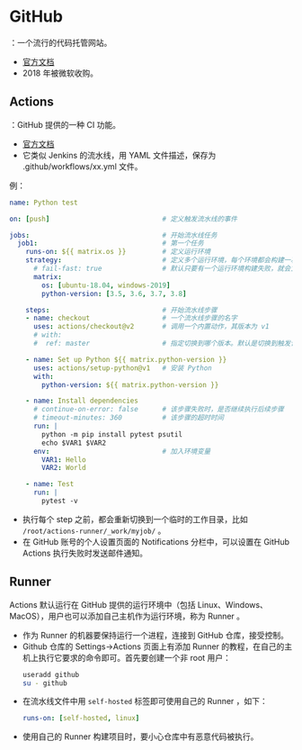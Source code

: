 # GitHub

：一个流行的代码托管网站。
- [官方文档](https://docs.github.com/en)
- 2018 年被微软收购。

## Actions

：GitHub 提供的一种 CI 功能。
- [官方文档](https://help.github.com/en/actions)
- 它类似 Jenkins 的流水线，用 YAML 文件描述，保存为 .github/workflows/xx.yml 文件。

例：
```yml
name: Python test

on: [push]                            # 定义触发流水线的事件

jobs:                                 # 开始流水线任务
  job1:                               # 第一个任务
    runs-on: ${{ matrix.os }}         # 定义运行环境
    strategy:                         # 定义多个运行环境，每个环境都会构建一次
      # fail-fast: true               # 默认只要有一个运行环境构建失败，就会立即放弃执行整个流水线
      matrix:
        os: [ubuntu-18.04, windows-2019]
        python-version: [3.5, 3.6, 3.7, 3.8]

    steps:                            # 开始流水线步骤
    - name: checkout                  # 一个流水线步骤的名字
      uses: actions/checkout@v2       # 调用一个内置动作，其版本为 v1
      # with:
      #  ref: master                  # 指定切换到哪个版本。默认是切换到触发该流水线任务的 commit ，如果不是被 commit 触发则切换到默认分支

    - name: Set up Python ${{ matrix.python-version }}
      uses: actions/setup-python@v1   # 安装 Python
      with:
        python-version: ${{ matrix.python-version }}

    - name: Install dependencies
      # continue-on-error: false      # 该步骤失败时，是否继续执行后续步骤
      # timeout-minutes: 360          # 该步骤的超时时间
      run: |
        python -m pip install pytest psutil
        echo $VAR1 $VAR2
      env:                            # 加入环境变量
        VAR1: Hello
        VAR2: World

    - name: Test
      run: |
        pytest -v
```

- 执行每个 step 之前，都会重新切换到一个临时的工作目录，比如 `/root/actions-runner/_work/myjob/` 。
- 在 GitHub 账号的个人设置页面的 Notifications 分栏中，可以设置在 GitHub Actions 执行失败时发送邮件通知。

## Runner

Actions 默认运行在 GitHub 提供的运行环境中（包括 Linux、Windows、MacOS），用户也可以添加自己主机作为运行环境，称为 Runner 。
- 作为 Runner 的机器要保持运行一个进程，连接到 GitHub 仓库，接受控制。
- Github 仓库的 Settings->Actions 页面上有添加 Runner 的教程，在自己的主机上执行它要求的命令即可。首先要创建一个非 root 用户：
  ```sh
  useradd github
  su - github
  ```
- 在流水线文件中用 `self-hosted` 标签即可使用自己的 Runner ，如下：
  ```yml
  runs-on: [self-hosted, linux]
  ```
- 使用自己的 Runner 构建项目时，要小心仓库中有恶意代码被执行。
